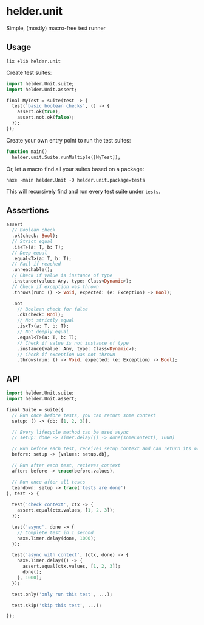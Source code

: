 # helder.unit

Simple, (mostly) macro-free test runner

## Usage

```
lix +lib helder.unit
```

Create test suites:

```haxe
import helder.Unit.suite;
import helder.Unit.assert;

final MyTest = suite(test -> {
  test('basic boolean checks', () -> {
    assert.ok(true);
    assert.not.ok(false);
  });
});
```

Create your own entry point to run the test suites:

```haxe
function main()
  helder.unit.Suite.runMultiple([MyTest]);
```

Or, let a macro find all your suites based on a package:

```
haxe -main helder.Unit -D helder.unit.package=tests
```

This will recursively find and run every test suite under `tests`.

## Assertions

```haxe
assert
  // Boolean check
  .ok(check: Bool);
  // Strict equal
  .is<T>(a: T, b: T);
  // Deep equal
  .equal<T>(a: T, b: T);
  // Fail if reached
  .unreachable();
  // Check if value is instance of type
  .instance(value: Any, type: Class<Dynamic>);
  // Check if exception was thrown
  .throws(run: () -> Void, expected: (e: Exception) -> Bool);

  .not
    // Boolean check for false
    .ok(check: Bool);
    // Not strictly equal
    .is<T>(a: T, b: T);
    // Not deeply equal
    .equal<T>(a: T, b: T);
    // Check if value is not instance of type
    .instance(value: Any, type: Class<Dynamic>);
    // Check if exception was not thrown
    .throws(run: () -> Void, expected: (e: Exception) -> Bool);
```

## API

```haxe
import helder.Unit.suite;
import helder.Unit.assert;

final Suite = suite({
  // Run once before tests, you can return some context
  setup: () -> {db: [1, 2, 3]},

  // Every lifecycle method can be used async
  // setup: done -> Timer.delay(() -> done(someContext), 1000)

  // Run before each test, receives setup context and can return its own
  before: setup -> {values: setup.db},

  // Run after each test, recieves context
  after: before -> trace(before.values),

  // Run once after all tests
  teardown: setup -> trace('tests are done')
}, test -> {
  
  test('check context', ctx -> {
    assert.equal(ctx.values, [1, 2, 3]);
  });

  test('async', done -> {
    // Complete test in 1 second
    haxe.Timer.delay(done, 1000);
  });

  test('async with context', (ctx, done) -> {
    haxe.Timer.delay(() -> {
      assert.equal(ctx.values, [1, 2, 3]);
      done();
    }, 1000);
  });

  test.only('only run this test', ...);

  test.skip('skip this test', ...);

});
```

